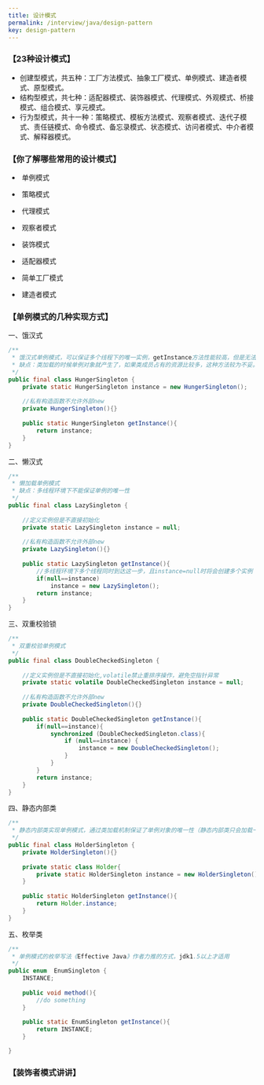 ```yaml
---
title: 设计模式
permalink: /interview/java/design-pattern
key: design-pattern
---
```


### 【23种设计模式】

- 创建型模式，共五种：工厂方法模式、抽象工厂模式、单例模式、建造者模式、原型模式。
- 结构型模式，共七种：适配器模式、装饰器模式、代理模式、外观模式、桥接模式、组合模式、享元模式。
- 行为型模式，共十一种：策略模式、模板方法模式、观察者模式、迭代子模式、责任链模式、命令模式、备忘录模式、状态模式、访问者模式、中介者模式、解释器模式。
  



### 【你了解哪些常用的设计模式】

- ​	单例模式

- ​	策略模式
- ​	代理模式
- ​	观察者模式
- ​	装饰模式
- ​	适配器模式
- ​	简单工厂模式
- ​	建造者模式



### 【单例模式的几种实现方式】

一、饿汉式

~~~java
/**
 * 饿汉式单例模式，可以保证多个线程下的唯一实例，getInstance方法性能较高，但是无法进行懒加载
 * 缺点：类加载的时候单例对象就产生了，如果类成员占有的资源比较多，这种方法较为不妥。
 */
public final class HungerSingleton {
    private static HungerSingleton instance = new HungerSingleton();
    
    //私有构造函数不允许外部new
    private HungerSingleton(){}
    
    public static HungerSingleton getInstance(){
        return instance;
    }
}
~~~

二、懒汉式

~~~java
/**
 * 懒加载单例模式
 * 缺点：多线程环境下不能保证单例的唯一性
 */
public final class LazySingleton {
    
    //定义实例但是不直接初始化
    private static LazySingleton instance = null;
    
    //私有构造函数不允许外部new
    private LazySingleton(){}
    
    public static LazySingleton getInstance(){
        //多线程环境下多个线程同时到达这一步，且instance=null时将会创建多个实例
        if(null==instance)
            instance = new LazySingleton();
        return instance;
    }
}
~~~



三、双重校验锁

~~~java
/**
 * 双重校验单例模式
 */
public final class DoubleCheckedSingleton {
    
    //定义实例但是不直接初始化,volatile禁止重排序操作，避免空指针异常
    private static volatile DoubleCheckedSingleton instance = null;
    
    //私有构造函数不允许外部new
    private DoubleCheckedSingleton(){}
    
    public static DoubleCheckedSingleton getInstance(){
        if(null==instance){
            synchronized (DoubleCheckedSingleton.class){
                if (null==instance) {
                    instance = new DoubleCheckedSingleton();
                }
            }
        }
        return instance;
    }
}
~~~



四、静态内部类

~~~java
/**
 * 静态内部类实现单例模式，通过类加载机制保证了单例对象的唯一性（静态内部类只会加载一次）
 */
public final class HolderSingleton {
    private HolderSingleton(){}
    
    private static class Holder{
        private static HolderSingleton instance = new HolderSingleton();
    }
    
    public static HolderSingleton getInstance(){
        return Holder.instance;
    }
}
~~~



五、枚举类

~~~java
/**
 * 单例模式的枚举写法《Effective Java》作者力推的方式，jdk1.5以上才适用
 */
public enum  EnumSingleton {
    INSTANCE;
    
    public void method(){
        //do something
    }
    
    public static EnumSingleton getInstance(){
        return INSTANCE;
    }

}
~~~



### 【装饰者模式讲讲】    

